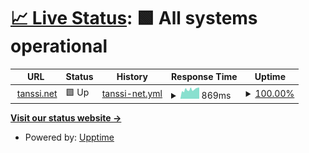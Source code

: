 # [📈 Live Status](https://status.tanssi.net): <!--live status--> **🟩 All systems operational**

<!--start: status pages-->
<!-- This summary is generated by Upptime (https://github.com/upptime/upptime) -->
<!-- Do not edit this manually, your changes will be overwritten -->
<!-- prettier-ignore -->
| URL | Status | History | Response Time | Uptime |
| --- | ------ | ------- | ------------- | ------ |
| <img alt="" src="https://icons.duckduckgo.com/ip3/tanssi.net.ico" height="13"> [tanssi.net](https://tanssi.net) | 🟩 Up | [tanssi-net.yml](https://github.com/tanssinet/up/commits/HEAD/history/tanssi-net.yml) | <details><summary><img alt="Response time graph" src="./graphs/tanssi-net/response-time-week.png" height="20"> 869ms</summary><br><a href="https://status.tanssi.io/history/tanssi-net"><img alt="Response time 869" src="https://img.shields.io/endpoint?url=https%3A%2F%2Fraw.githubusercontent.com%2Ftanssinet%2Fup%2FHEAD%2Fapi%2Ftanssi-net%2Fresponse-time.json"></a><br><a href="https://status.tanssi.io/history/tanssi-net"><img alt="24-hour response time 869" src="https://img.shields.io/endpoint?url=https%3A%2F%2Fraw.githubusercontent.com%2Ftanssinet%2Fup%2FHEAD%2Fapi%2Ftanssi-net%2Fresponse-time-day.json"></a><br><a href="https://status.tanssi.io/history/tanssi-net"><img alt="7-day response time 869" src="https://img.shields.io/endpoint?url=https%3A%2F%2Fraw.githubusercontent.com%2Ftanssinet%2Fup%2FHEAD%2Fapi%2Ftanssi-net%2Fresponse-time-week.json"></a><br><a href="https://status.tanssi.io/history/tanssi-net"><img alt="30-day response time 869" src="https://img.shields.io/endpoint?url=https%3A%2F%2Fraw.githubusercontent.com%2Ftanssinet%2Fup%2FHEAD%2Fapi%2Ftanssi-net%2Fresponse-time-month.json"></a><br><a href="https://status.tanssi.io/history/tanssi-net"><img alt="1-year response time 869" src="https://img.shields.io/endpoint?url=https%3A%2F%2Fraw.githubusercontent.com%2Ftanssinet%2Fup%2FHEAD%2Fapi%2Ftanssi-net%2Fresponse-time-year.json"></a></details> | <details><summary><a href="https://status.tanssi.io/history/tanssi-net">100.00%</a></summary><a href="https://status.tanssi.io/history/tanssi-net"><img alt="All-time uptime 100.00%" src="https://img.shields.io/endpoint?url=https%3A%2F%2Fraw.githubusercontent.com%2Ftanssinet%2Fup%2FHEAD%2Fapi%2Ftanssi-net%2Fuptime.json"></a><br><a href="https://status.tanssi.io/history/tanssi-net"><img alt="24-hour uptime 100.00%" src="https://img.shields.io/endpoint?url=https%3A%2F%2Fraw.githubusercontent.com%2Ftanssinet%2Fup%2FHEAD%2Fapi%2Ftanssi-net%2Fuptime-day.json"></a><br><a href="https://status.tanssi.io/history/tanssi-net"><img alt="7-day uptime 100.00%" src="https://img.shields.io/endpoint?url=https%3A%2F%2Fraw.githubusercontent.com%2Ftanssinet%2Fup%2FHEAD%2Fapi%2Ftanssi-net%2Fuptime-week.json"></a><br><a href="https://status.tanssi.io/history/tanssi-net"><img alt="30-day uptime 100.00%" src="https://img.shields.io/endpoint?url=https%3A%2F%2Fraw.githubusercontent.com%2Ftanssinet%2Fup%2FHEAD%2Fapi%2Ftanssi-net%2Fuptime-month.json"></a><br><a href="https://status.tanssi.io/history/tanssi-net"><img alt="1-year uptime 100.00%" src="https://img.shields.io/endpoint?url=https%3A%2F%2Fraw.githubusercontent.com%2Ftanssinet%2Fup%2FHEAD%2Fapi%2Ftanssi-net%2Fuptime-year.json"></a></details>

<!--end: status pages-->

[**Visit our status website →**](https://status.tanssi.io/)

- Powered by: [Upptime](https://github.com/upptime/upptime)
